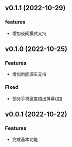## v0.1.1 (2022-10-29)

### features

- 增加夜间模式支持

## v0.1.0 (2022-10-25)

### Features

- 增加新能源车支持

### Fixed

- 部分手机宽度超出屏幕([#1])

[#1]: https://github.com/thincen/carplate/issues/1

## v0.0.1 (2022-10-22)

### Features

- 完成基本功能